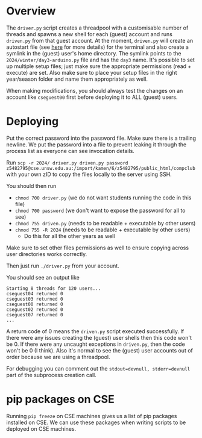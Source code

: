 # Overview

The `driver.py` script creates a threadpool with a customisable number of threads and spawns a new shell for each (guest) account and runs `driven.py` from that guest account. At the moment, `driven.py` will create an autostart file (see [here](https://wiki.archlinux.org/title/Desktop_entries) for more details) for the terminal and also create a symlink in the (guest) user's home directory. The symlink points to the `2024/winter/day3-arduino.py` file and has the `day3` name. It's possible to set up multiple setup files; just make sure the appropriate permissions (read + execute) are set. Also make sure to place your setup files in the right year/season folder and name them appropriately as well.

When making modifications, you should always test the changes on an account like `cseguest00` first before deploying it to ALL (guest) users.

# Deploying

Put the correct password into the password file. Make sure there is a trailing newline. We put the password into a file to prevent leaking it through the process list as everyone can see invocation details.

Run `scp -r 2024/ driver.py driven.py password z5482795@cse.unsw.edu.au:/import/kamen/6/z5482795/public_html/compclub` with your own zID to copy the files locally to the server using SSH.

You should then run

- `chmod 700 driver.py` (we do not want students running the code in this file)
- `chmod 700 password` (we don't want to expose the password for all to see)
- `chmod 755 driven.py` (needs to be readable + executable by other users)
- `chmod 755 -R 2024` (needs to be readable + executable by other users)
  - Do this for all the other years as well

Make sure to set other files permissions as well to ensure copying across user directories works correctly.

Then just run `./driver.py` from your account.

You should see an output like

```
Starting 8 threads for 120 users...
cseguest04 returned 0
cseguest03 returned 0
cseguest00 returned 0
cseguest02 returned 0
cseguest07 returned 0
...
```

A return code of 0 means the `driven.py` script executed successfully. If there were any issues creating the (guest) user shells then this code won't be 0. If there were any uncaught exceptions in `driven.py`, then the code won't be 0 (I think). Also it's normal to see the (guest) user accounts out of order because we are using a threadpool.

For debugging you can comment out the `stdout=devnull, stderr=devnull` part of the subprocess creation call.

# pip packages on CSE

Running `pip freeze` on CSE machines gives us a list of pip packages installed on CSE. We can use these packages when writing scripts to be deployed on CSE machines.
